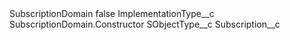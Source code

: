 <?xml version="1.0" encoding="UTF-8"?>
<CustomMetadata xmlns="http://soap.sforce.com/2006/04/metadata" xmlns:xsi="http://www.w3.org/2001/XMLSchema-instance" xmlns:xsd="http://www.w3.org/2001/XMLSchema">
    <label>SubscriptionDomain</label>
    <protected>false</protected>
    <values>
        <field>ImplementationType__c</field>
        <value xsi:type="xsd:string">SubscriptionDomain.Constructor</value>
    </values>
    <values>
        <field>SObjectType__c</field>
        <value xsi:type="xsd:string">Subscription__c</value>
    </values>
</CustomMetadata>

